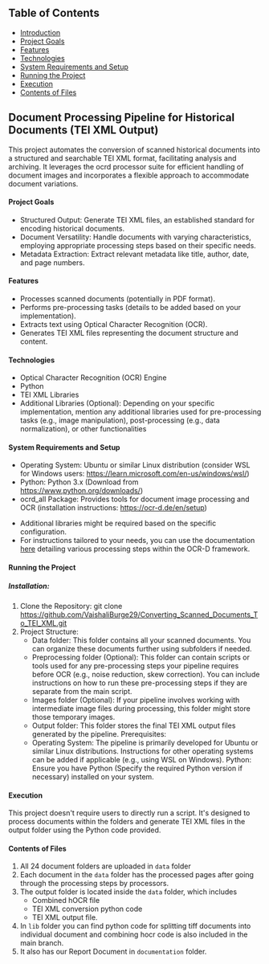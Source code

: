 ## Table of Contents

* [Introduction](#document-processing-pipeline-for-historical-documents-tei-xml-output)
* [Project Goals](#project-goals)
* [Features](#features)
* [Technologies](#technologies)
* [System Requirements and Setup](#system-requirements-and-setup)
* [Running the Project](#running-the-project)
* [Execution](#execution)
* [Contents of Files](#contents-of-files)

## Document Processing Pipeline for Historical Documents (TEI XML Output)

This project automates the conversion of scanned historical documents into a structured and searchable TEI XML format, facilitating analysis and archiving. It leverages the ocrd processor suite for efficient handling of document images and incorporates a flexible approach to accommodate document variations.

#### Project Goals

* Structured Output: Generate TEI XML files, an established standard for encoding historical documents.
* Document Versatility: Handle documents with varying characteristics, employing appropriate processing steps based on their specific needs.
* Metadata Extraction: Extract relevant metadata like title, author, date, and page numbers.

#### Features

* Processes scanned documents (potentially in PDF format).
* Performs pre-processing tasks (details to be added based on your implementation).
* Extracts text using Optical Character Recognition (OCR).
* Generates TEI XML files representing the document structure and content.

#### Technologies

* Optical Character Recognition (OCR) Engine
* Python
* TEI XML Libraries
* Additional Libraries (Optional): Depending on your specific implementation, mention any additional libraries used for pre-processing tasks (e.g., image manipulation), post-processing (e.g., data normalization), or other functionalities

#### System Requirements and Setup

* Operating System: Ubuntu or similar Linux distribution (consider WSL for Windows users: https://learn.microsoft.com/en-us/windows/wsl/)
* Python: Python 3.x (Download from https://www.python.org/downloads/)
* ocrd_all Package: Provides tools for document image processing and OCR (installation instructions: https://ocr-d.de/en/setup)
- Additional libraries might be required based on the specific configuration.
- For instructions tailored to your needs, you can use the documentation [here](https://github.com/VaishaliBurge29/Converting_Scanned_Documents_To_TEI_XML.git) detailing various processing steps within the OCR-D framework.

#### Running the Project

##### Installation:
1. Clone the Repository: git clone
      https://github.com/VaishaliBurge29/Converting_Scanned_Documents_To_TEI_XML.git
2. Project Structure:
     - Data folder: This folder contains all your scanned documents. You can organize these documents further using subfolders if needed.
     - Preprocessing folder (Optional): This folder can contain scripts or tools used for any pre-processing steps your pipeline requires before OCR (e.g., noise reduction, skew correction). You can include instructions on how to run these pre-processing steps if they are separate from the main script.
     - Images folder (Optional): If your pipeline involves working with intermediate image files during processing, this folder might store those temporary images.
     - Output folder: This folder stores the final TEI XML output files generated by the pipeline.
Prerequisites:
     - Operating System: The pipeline is primarily developed for Ubuntu or similar Linux distributions. Instructions for other operating systems can be added if applicable (e.g., using WSL on Windows).
Python: Ensure you have Python (Specify the required Python version if necessary) installed on your system.

#### Execution

This project doesn't require users to directly run a script. It's designed to process documents within the folders and generate TEI XML files in the output folder using the Python code provided.

#### Contents of Files


1. All 24 document folders are uploaded in `data` folder
2. Each document in the `data` folder has the processed pages after going through the processing steps by processors.
3. The output folder is located inside the `data` folder, which includes
     - Combined hOCR file 
     - TEI XML conversion python code 
     - TEI XML output file.
4. In `lib` folder you can find python code for splitting tiff documents into individual document and combining hocr code is also included in the main branch.
5. It also has our Report Document in `documentation` folder.

